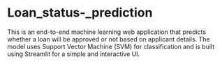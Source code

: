 # Loan_status-_prediction
This is an end-to-end machine learning web application that predicts whether a loan will be approved or not based on applicant details. The model uses Support Vector Machine (SVM) for classification and is built using Streamlit for a simple and interactive UI.
